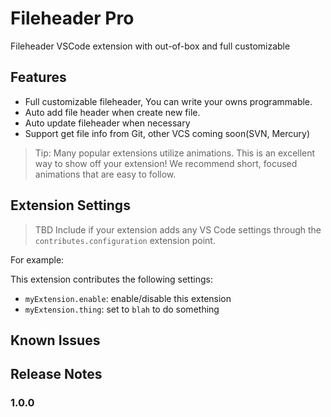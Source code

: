 # Fileheader Pro
Fileheader VSCode extension with out-of-box and full customizable 
## Features
- Full customizable fileheader, You can write your owns programmable.
- Auto add file header when create new file.
- Auto update fileheader when necessary
- Support get file info from Git, other VCS coming soon(SVN, Mercury)

> Tip: Many popular extensions utilize animations. This is an excellent way to show off your extension! We recommend short, focused animations that are easy to follow.

## Extension Settings
> TBD
Include if your extension adds any VS Code settings through the `contributes.configuration` extension point.

For example:

This extension contributes the following settings:

* `myExtension.enable`: enable/disable this extension
* `myExtension.thing`: set to `blah` to do something

## Known Issues

## Release Notes

### 1.0.0

